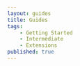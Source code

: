 ```yaml
---
layout: guides
title: Guides
tags: 
    - Getting Started
    - Intermediate
    - Extensions
published: true
---
```

